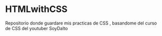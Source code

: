 # HTMLwithCSS

Repositorio donde guardare mis practicas de CSS , basandome del curso de CSS del youtuber SoyDalto 
